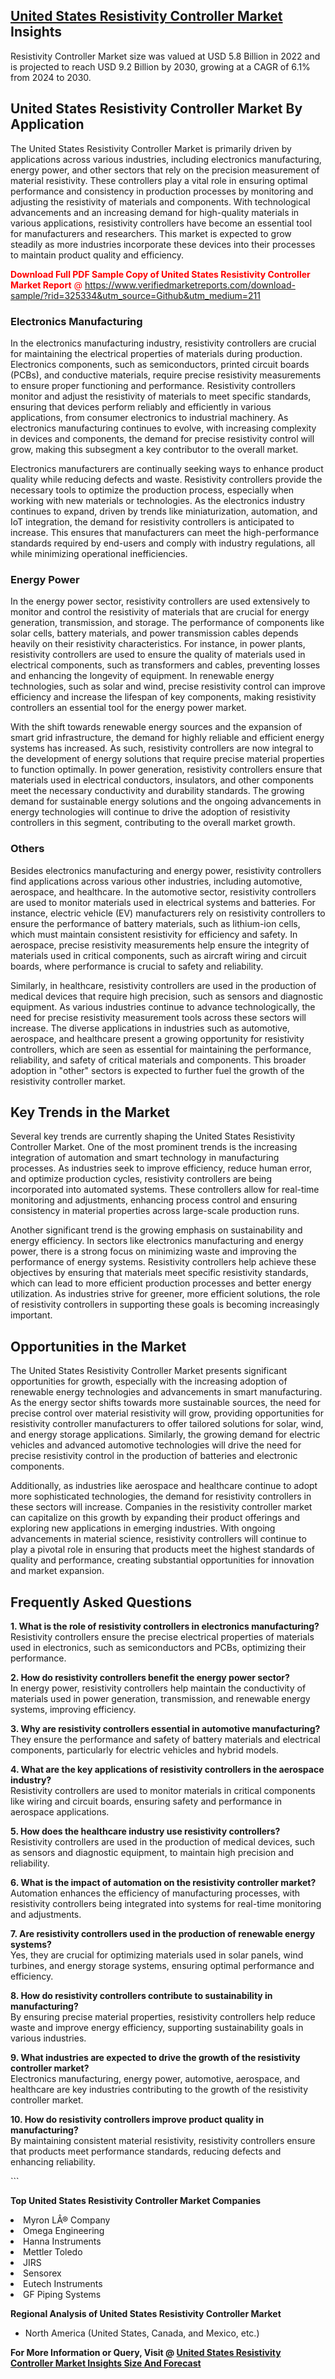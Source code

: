 <h2><a href="https://www.verifiedmarketreports.com/download-sample/?rid=325334&amp;utm_source=Github&amp;utm_medium=211" target="_blank">United States Resistivity Controller Market</a> Insights</h2><p>Resistivity Controller Market size was valued at USD 5.8 Billion in 2022 and is projected to reach USD 9.2 Billion by 2030, growing at a CAGR of 6.1% from 2024 to 2030.</p><p><h2>United States Resistivity Controller Market By Application</h2><p>The United States Resistivity Controller Market is primarily driven by applications across various industries, including electronics manufacturing, energy power, and other sectors that rely on the precision measurement of material resistivity. These controllers play a vital role in ensuring optimal performance and consistency in production processes by monitoring and adjusting the resistivity of materials and components. With technological advancements and an increasing demand for high-quality materials in various applications, resistivity controllers have become an essential tool for manufacturers and researchers. This market is expected to grow steadily as more industries incorporate these devices into their processes to maintain product quality and efficiency.</p><p><p><span class=""><span style="color: #ff0000;"><strong>Download Full PDF Sample Copy of United States Resistivity Controller Market Report</strong> @ </span><a href="https://www.verifiedmarketreports.com/download-sample/?rid=325334&amp;utm_source=Github&amp;utm_medium=211" target="_blank">https://www.verifiedmarketreports.com/download-sample/?rid=325334&amp;utm_source=Github&amp;utm_medium=211</a></span></p></p><h3>Electronics Manufacturing</h3><p>In the electronics manufacturing industry, resistivity controllers are crucial for maintaining the electrical properties of materials during production. Electronics components, such as semiconductors, printed circuit boards (PCBs), and conductive materials, require precise resistivity measurements to ensure proper functioning and performance. Resistivity controllers monitor and adjust the resistivity of materials to meet specific standards, ensuring that devices perform reliably and efficiently in various applications, from consumer electronics to industrial machinery. As electronics manufacturing continues to evolve, with increasing complexity in devices and components, the demand for precise resistivity control will grow, making this subsegment a key contributor to the overall market.</p><p>Electronics manufacturers are continually seeking ways to enhance product quality while reducing defects and waste. Resistivity controllers provide the necessary tools to optimize the production process, especially when working with new materials or technologies. As the electronics industry continues to expand, driven by trends like miniaturization, automation, and IoT integration, the demand for resistivity controllers is anticipated to increase. This ensures that manufacturers can meet the high-performance standards required by end-users and comply with industry regulations, all while minimizing operational inefficiencies.</p><h3>Energy Power</h3><p>In the energy power sector, resistivity controllers are used extensively to monitor and control the resistivity of materials that are crucial for energy generation, transmission, and storage. The performance of components like solar cells, battery materials, and power transmission cables depends heavily on their resistivity characteristics. For instance, in power plants, resistivity controllers are used to ensure the quality of materials used in electrical components, such as transformers and cables, preventing losses and enhancing the longevity of equipment. In renewable energy technologies, such as solar and wind, precise resistivity control can improve efficiency and increase the lifespan of key components, making resistivity controllers an essential tool for the energy power market.</p><p>With the shift towards renewable energy sources and the expansion of smart grid infrastructure, the demand for highly reliable and efficient energy systems has increased. As such, resistivity controllers are now integral to the development of energy solutions that require precise material properties to function optimally. In power generation, resistivity controllers ensure that materials used in electrical conductors, insulators, and other components meet the necessary conductivity and durability standards. The growing demand for sustainable energy solutions and the ongoing advancements in energy technologies will continue to drive the adoption of resistivity controllers in this segment, contributing to the overall market growth.</p><h3>Others</h3><p>Besides electronics manufacturing and energy power, resistivity controllers find applications across various other industries, including automotive, aerospace, and healthcare. In the automotive sector, resistivity controllers are used to monitor materials used in electrical systems and batteries. For instance, electric vehicle (EV) manufacturers rely on resistivity controllers to ensure the performance of battery materials, such as lithium-ion cells, which must maintain consistent resistivity for efficiency and safety. In aerospace, precise resistivity measurements help ensure the integrity of materials used in critical components, such as aircraft wiring and circuit boards, where performance is crucial to safety and reliability.</p><p>Similarly, in healthcare, resistivity controllers are used in the production of medical devices that require high precision, such as sensors and diagnostic equipment. As various industries continue to advance technologically, the need for precise resistivity measurement tools across these sectors will increase. The diverse applications in industries such as automotive, aerospace, and healthcare present a growing opportunity for resistivity controllers, which are seen as essential for maintaining the performance, reliability, and safety of critical materials and components. This broader adoption in "other" sectors is expected to further fuel the growth of the resistivity controller market.</p><h2>Key Trends in the Market</h2><p>Several key trends are currently shaping the United States Resistivity Controller Market. One of the most prominent trends is the increasing integration of automation and smart technology in manufacturing processes. As industries seek to improve efficiency, reduce human error, and optimize production cycles, resistivity controllers are being incorporated into automated systems. These controllers allow for real-time monitoring and adjustments, enhancing process control and ensuring consistency in material properties across large-scale production runs.</p><p>Another significant trend is the growing emphasis on sustainability and energy efficiency. In sectors like electronics manufacturing and energy power, there is a strong focus on minimizing waste and improving the performance of energy systems. Resistivity controllers help achieve these objectives by ensuring that materials meet specific resistivity standards, which can lead to more efficient production processes and better energy utilization. As industries strive for greener, more efficient solutions, the role of resistivity controllers in supporting these goals is becoming increasingly important.</p><h2>Opportunities in the Market</h2><p>The United States Resistivity Controller Market presents significant opportunities for growth, especially with the increasing adoption of renewable energy technologies and advancements in smart manufacturing. As the energy sector shifts towards more sustainable sources, the need for precise control over material resistivity will grow, providing opportunities for resistivity controller manufacturers to offer tailored solutions for solar, wind, and energy storage applications. Similarly, the growing demand for electric vehicles and advanced automotive technologies will drive the need for precise resistivity control in the production of batteries and electronic components.</p><p>Additionally, as industries like aerospace and healthcare continue to adopt more sophisticated technologies, the demand for resistivity controllers in these sectors will increase. Companies in the resistivity controller market can capitalize on this growth by expanding their product offerings and exploring new applications in emerging industries. With ongoing advancements in material science, resistivity controllers will continue to play a pivotal role in ensuring that products meet the highest standards of quality and performance, creating substantial opportunities for innovation and market expansion.</p><h2>Frequently Asked Questions</h2><p><b>1. What is the role of resistivity controllers in electronics manufacturing?</b><br>Resistivity controllers ensure the precise electrical properties of materials used in electronics, such as semiconductors and PCBs, optimizing their performance.</p><p><b>2. How do resistivity controllers benefit the energy power sector?</b><br>In energy power, resistivity controllers help maintain the conductivity of materials used in power generation, transmission, and renewable energy systems, improving efficiency.</p><p><b>3. Why are resistivity controllers essential in automotive manufacturing?</b><br>They ensure the performance and safety of battery materials and electrical components, particularly for electric vehicles and hybrid models.</p><p><b>4. What are the key applications of resistivity controllers in the aerospace industry?</b><br>Resistivity controllers are used to monitor materials in critical components like wiring and circuit boards, ensuring safety and performance in aerospace applications.</p><p><b>5. How does the healthcare industry use resistivity controllers?</b><br>Resistivity controllers are used in the production of medical devices, such as sensors and diagnostic equipment, to maintain high precision and reliability.</p><p><b>6. What is the impact of automation on the resistivity controller market?</b><br>Automation enhances the efficiency of manufacturing processes, with resistivity controllers being integrated into systems for real-time monitoring and adjustments.</p><p><b>7. Are resistivity controllers used in the production of renewable energy systems?</b><br>Yes, they are crucial for optimizing materials used in solar panels, wind turbines, and energy storage systems, ensuring optimal performance and efficiency.</p><p><b>8. How do resistivity controllers contribute to sustainability in manufacturing?</b><br>By ensuring precise material properties, resistivity controllers help reduce waste and improve energy efficiency, supporting sustainability goals in various industries.</p><p><b>9. What industries are expected to drive the growth of the resistivity controller market?</b><br>Electronics manufacturing, energy power, automotive, aerospace, and healthcare are key industries contributing to the growth of the resistivity controller market.</p><p><b>10. How do resistivity controllers improve product quality in manufacturing?</b><br>By maintaining consistent material resistivity, resistivity controllers ensure that products meet performance standards, reducing defects and enhancing reliability.</p>```</p><p><strong>Top United States Resistivity Controller Market Companies</strong></p><div data-test-id=""><p><li>Myron LÂ® Company</li><li> Omega Engineering</li><li> Hanna Instruments</li><li> Mettler Toledo</li><li> JIRS</li><li> Sensorex</li><li> Eutech Instruments</li><li> GF Piping Systems</li></p><div><strong>Regional Analysis of&nbsp;United States Resistivity Controller Market</strong></div><ul><li dir="ltr"><p dir="ltr">North America&nbsp;(United States, Canada, and Mexico, etc.)</p></li></ul><p><strong>For More Information or Query, Visit @&nbsp;</strong><strong><a href="https://www.verifiedmarketreports.com/product/resistivity-controller-market/?utm_source=Github&amp;utm_medium=211" target="_blank">United States Resistivity Controller Market Insights Size And Forecast</a></strong></p></div>
